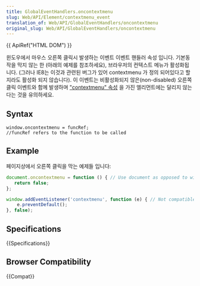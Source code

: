 ```yaml
---
title: GlobalEventHandlers.oncontextmenu
slug: Web/API/Element/contextmenu_event
translation_of: Web/API/GlobalEventHandlers/oncontextmenu
original_slug: Web/API/GlobalEventHandlers/oncontextmenu
---
```

{{ ApiRef("HTML DOM") }}

윈도우에서 마우스 오른쪽 클릭시 발생하는 이벤트 이벤트 핸들러 속성 입니다. 기본동작을 막지 않는 한 (아래의 예제를 참조하세요), 브라우저의 컨텍스트 메뉴가 활성화됩니다. (그러나 IE8는 이것과 관련된 버그가 있어 contextmenu 가 정의 되어있다고 할지라도 활성화 되지 않습니다). 이 이벤트는 비활성화되지 않은(non-disabled) 오른쪽 클릭 이벤트와 함께 발생하며 ["contextmenu" 속성](http://hacks.mozilla.org/2011/11/html5-context-menus-in-firefox-screencast-and-code/) 을 가진 엘리먼트에는 달리지 않는다는 것을 유의하세요.

## Syntax

    window.oncontextmenu = funcRef;
    //funcRef refers to the function to be called

## Example

페이지상에서 오른쪽 클릭을 막는 예제들 입니다:

```js
document.oncontextmenu = function () { // Use document as opposed to window for IE8 compatibility
   return false;
};

window.addEventListener('contextmenu', function (e) { // Not compatible with IE < 9
    e.preventDefault();
}, false);
```

## Specifications

{{Specifications}}

## Browser Compatibility

{{Compat}}
